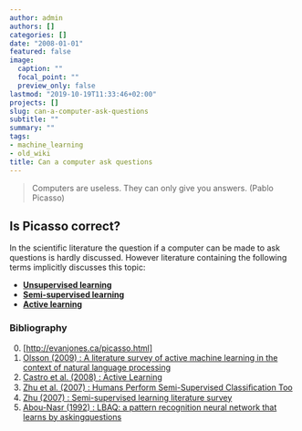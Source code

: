 ```yaml
---
author: admin
authors: []
categories: []
date: "2008-01-01"
featured: false
image:
  caption: ""
  focal_point: ""
  preview_only: false
lastmod: "2019-10-19T11:33:46+02:00"
projects: []
slug: can-a-computer-ask-questions
subtitle: ""
summary: ""
tags:
- machine_learning
- old_wiki
title: Can a computer ask questions
---
```

> Computers are useless. They can only give you answers. (Pablo Picasso)

## Is Picasso correct?


In the scientific literature the question if a computer can be made to ask questions is hardly discussed. However literature containing the following terms implicitly discusses this topic:

* **[Unsupervised learning](http://en.wikipedia.org/wiki/Unsupervised_learning)**
* **[Semi-supervised learning](http://en.wikipedia.org/wiki/Semi-supervised_learning)**
* **[Active learning](http://en.wikipedia.org/wiki/Supervised_learning#Active_Learning)**


### Bibliography
0. [http://evanjones.ca/picasso.html]
0. [Olsson (2009) : A literature survey of active machine learning in the context of natural language processing](http://eprints.sics.se/3600/)
0. [Castro et al. (2008) : Active Learning](http://www.ece.wisc.edu/~nowak/hal.pdf)
0. [Zhu et al. (2007) : Humans Perform Semi-Supervised Classiﬁcation Too](http://pages.cs.wisc.edu/~jerryzhu/pub/humanSSL.pdf)
0. [Zhu (2007) : Semi-supervised learning literature survey](http://www.cs.wisc.edu/~jerryzhu/pub/ssl_survey.pdf)
0. [ Abou-Nasr (1992) : LBAQ: a pattern recognition neural network that learns by askingquestions](http://ieeexplore.ieee.org/xpl/freeabs_all.jsp?arnumber=271071)
